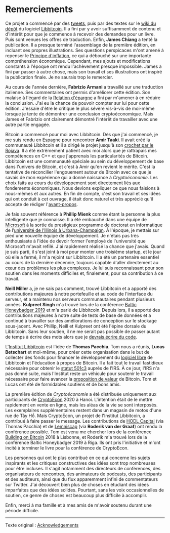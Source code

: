 Remerciements
=============

Ce projet a commencé par des [tweets](https://twitter.com), puis par des textes sur le [wiki du dépôt](https://github.com/libbitcoin/libbitcoin-system/wiki/Cryptoeconomics) du logiciel [Libbitcoin](https://libbitcoin.info/). Il a fini par y avoir suffisamment de contenu et d'intérêt pour que je commence à recevoir des demandes pour un livre. Puis sont venues les offres de traduction. Enfin, **James Chiang** a tenté la publication. Il a presque terminé l'assemblage de la première édition, en incluant ses propres illustrations. Ses questions perspicaces m'ont amené à repenser le [Principe d'inflation](chapters/ch013-inflation-principle.md), ce qui a débouché sur une importante compréhension économique. Cependant, mes ajouts et modifications constants à l'époque ont rendu l'achèvement presque impossible. James a fini par passer à autre chose, mais son travail et ses illustrations ont inspiré la publication finale. Je ne saurais trop le remercier.

Au cours de l'année dernière, **Fabrizio Armani** a travaillé sur une traduction italienne. Ses commentaires ont permis d'améliorer cette édition. Son malaise à l'égard de la [Relation d'épargne](chapters/ch091-savings-relation.md) a fini par m'amener à en réduire la conclusion. J'ai eu la chance de pouvoir compter sur lui pour cette édition. J'essaie d'être le critique le plus sévère vis-à-vis de moi-même lorsque je tente de démontrer une conclusion cryptoéconomique. Mais James et Fabrizio ont clairement démontré l'intérêt de travailler avec une autre partie engagée.

Bitcoin a commencé pour moi avec Libbitcoin. Dès que j'ai commencé, je me suis rendu en Espagne pour rencontrer **Amir Taaki**. Il avait créé la communauté Libbitcoin et il a dirigé le projet jusqu'à son [crochet par le Rojava](https://en.wikipedia.org/wiki/Amir_Taaki). Il a été extrêmement patient avec moi alors que je rattrapais mes compétences en C++ et que j'apprenais les particularités de Bitcoin. Libbitcoin est une communauté spéciale au sein du développement de base dans l'univers de Bitcoin, et c'est à Amir qu'en revient le mérite. C'est la tentative de réconcilier l'engouement autour de Bitcoin avec ce que je savais de mon expérience qui a donné naissance à *Cryptoéconomie*. Les choix faits au cours du développement sont directement liés aux fondements économiques. Nous devions expliquer ce que nous faisions à nous-mêmes et aux autres. En fin de compte, c'est son travail et ses idées qui ont conduit à cet ouvrage, il était donc naturel et très apprécié qu'il accepte de rédiger l'[avant-propos](chapters/ch002-foreword-by-amir-taaki.md).

Je fais souvent référence à **Phillip Mienk** comme étant la personne la plus intelligente que je connaisse. Il a été embauché dans une équipe de [Microsoft](https://www.microsoft.com/fr-fr/) à la sortie du prestigieux programme de doctorat en informatique de l’[université de l’Illinois à Urbana-Champaign](https://cs.illinois.edu). À l'époque, je mettais sur pied une nouvelle équipe de développement. Je n'étais pas très enthousiaste à l'idée de devoir former l'employé de l'université que Microsoft m'avait refilé. J'ai rapidement réalisé la chance que j'avais. Quand je suis parti, il s'est joint à moi pour monter une troisième startup, et le jour où elle a fermé, il m'a rejoint sur Libbitcoin. Il a été un partenaire essentiel au cours de la dernière décennie, toujours capable d'aller directement au cœur des problèmes les plus complexes. Je lui suis reconnaissant pour son soutien dans les moments difficiles et, finalement, pour sa contribution à ce travail.

**Neill Miller** a, je ne sais pas comment, trouvé Libbitcoin et a apporté des contributions majeures à notre portefeuille et au code de l'interface du serveur, et a maintenu nos serveurs communautaires pendant plusieurs années. **Kulpreet Singh** m'a trouvé lors de la conférence [Baltic Honeybadger 2019](https://twitter.com/hashtag/bh2019?src=hashtag_click) et m'a parlé de Libbitcoin. Depuis lors, il a apporté des contributions majeures à notre suite de tests de base de données et a continué à travailler sur des améliorations de conception sur le stockage sous-jacent. Avec Phillip, Neill et Kulpreet ont été l'épine dorsale du Libbitcoin. Sans leur soutien, il ne me serait pas possible de passer autant de temps à écrire des mots alors que je [devrais écrire du code](https://www.activism.net/cypherpunk/manifesto.html).

L'[Institut Libbitcoin](https://libbitcoininstitute.org) est l'idée de **Thomas Pacchia**. Tom nous a réunis, **Lucas Betschart** et moi-même, pour créer cette organisation dans le but de collecter des fonds pour financer le développement du [logiciel libre](https://fr.wikipedia.org/wiki/Free_Software_Foundation) de Libbitcoin et l'éducation à propos de Bitcoin. Il a fait tout le travail fastidieux nécessaire pour obtenir le [statut 501c3](https://www.irs.gov/charities-non-profits/charitable-organizations/exemption-requirements-501c3-organizations) auprès de l'IRS. À ce jour, l'IRS n'a pas donné suite, mais l'Institut reste un véhicule pour soutenir le travail nécessaire pour faire avancer la [proposition de valeur](chapters/ch003-value-proposition.md) de Bitcoin. Tom et Lucas ont été de formidables soutiens et de bons amis.

La première édition de *Cryptoéconomie* a été distribuée uniquement aux participants de [CryptoEcon](https://cryptoecon.org/) 2020 à Hanoi. L'intention était de le mettre rapidement en vente en ligne, mais les aléas de la vie se sont interposés. Les exemplaires supplémentaires restent dans un magasin de motos d'une rue de Tây Hồ. Mais CryptoEcon, un projet de l'Institut Libbitcoin, a contribué à faire passer le message. Les contributions de [HODL Capital](https://www.hodl.capital) (via Thomas Pacchia) et de [Lemniscap](https://lemniscap.com) (via **Roderik van der Graaf**) ont rendu la conférence possible. Tom est venu me chercher lors de la conférence [Building on Bitcoin](https://building-on-bitcoin.com) 2018 à Lisbonne, et Roderik m'a trouvé lors de la conférence Baltic Honeybadger 2019 à Riga. Ils ont pris l'initiative et m'ont incité à terminer le livre pour la conférence de CryptoEcon.

Les personnes qui ont le plus contribué en ce qui concerne les sujets inspirants et les critiques constructives des idées sont trop nombreuses pour être incluses. Il s'agit notamment des directeurs de conférences, des organisateurs de rencontres, des animateurs de podcasts, des participants et des auditeurs, ainsi que du flux apparemment infini de commentateurs sur Twitter. J'ai découvert bien plus de choses en étudiant des idées imparfaites que des idées solides. Pourtant, sans les voix occasionnelles de soutien, ce genre de choses est beaucoup plus difficile à accomplir.

Enfin, merci à ma famille et à mes amis de m'avoir soutenu durant une période difficile.

---

Texte original : [Acknowledgements](https://voskuil.org/cryptoeconomics/cryptoeconomics.pdf#page=9)